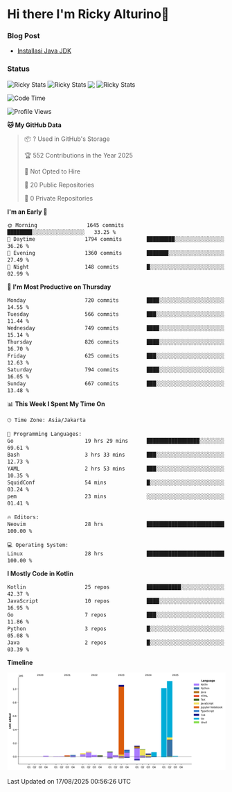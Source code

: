 # Hi there I'm Ricky Alturino👋

### Blog Post

<!-- BLOG-POST-LIST:START -->

- [Installasi Java JDK](https://onirutla.medium.com/installasi-java-jdk-ec701beeb5cb?source=rss-d9d81c918cc9------2)
<!-- BLOG-POST-LIST:END -->

### Status

<img align="center" alt="Ricky Stats" src="https://github-readme-stats.vercel.app/api?username=Alturino&theme=dark&show_icons=true&hide_border=false" />
<img align="center" alt="Ricky Stats" src="https://github-readme-stats.vercel.app/api/top-langs/?username=Alturino&theme=dark&show_icons=true&layout=compact"/>
<img align="center" width="640px" src="https://github-readme-stats.vercel.app/api/wakatime?username=Alturino&layout=compact&hide_border=true&theme=dark">
<img align="center" alt="Ricky Stats" src="https://leetcard.jacoblin.cool/alturino?border=0&radius=20&ext=activity"/>

<!--START_SECTION:waka-->
![Code Time](http://img.shields.io/badge/Code%20Time-1%2C346%20hrs%2024%20mins-blue)

![Profile Views](http://img.shields.io/badge/Profile%20Views-1-blue)

**🐱 My GitHub Data** 

> 📦 ? Used in GitHub's Storage 
 > 
> 🏆 552 Contributions in the Year 2025
 > 
> 🚫 Not Opted to Hire
 > 
> 📜 20 Public Repositories 
 > 
> 🔑 0 Private Repositories 
 > 
**I'm an Early 🐤** 

```text
🌞 Morning                1645 commits        ████████░░░░░░░░░░░░░░░░░   33.25 % 
🌆 Daytime                1794 commits        █████████░░░░░░░░░░░░░░░░   36.26 % 
🌃 Evening                1360 commits        ███████░░░░░░░░░░░░░░░░░░   27.49 % 
🌙 Night                  148 commits         █░░░░░░░░░░░░░░░░░░░░░░░░   02.99 % 
```
📅 **I'm Most Productive on Thursday** 

```text
Monday                   720 commits         ████░░░░░░░░░░░░░░░░░░░░░   14.55 % 
Tuesday                  566 commits         ███░░░░░░░░░░░░░░░░░░░░░░   11.44 % 
Wednesday                749 commits         ████░░░░░░░░░░░░░░░░░░░░░   15.14 % 
Thursday                 826 commits         ████░░░░░░░░░░░░░░░░░░░░░   16.70 % 
Friday                   625 commits         ███░░░░░░░░░░░░░░░░░░░░░░   12.63 % 
Saturday                 794 commits         ████░░░░░░░░░░░░░░░░░░░░░   16.05 % 
Sunday                   667 commits         ███░░░░░░░░░░░░░░░░░░░░░░   13.48 % 
```


📊 **This Week I Spent My Time On** 

```text
🕑︎ Time Zone: Asia/Jakarta

💬 Programming Languages: 
Go                       19 hrs 29 mins      █████████████████░░░░░░░░   69.61 % 
Bash                     3 hrs 33 mins       ███░░░░░░░░░░░░░░░░░░░░░░   12.73 % 
YAML                     2 hrs 53 mins       ███░░░░░░░░░░░░░░░░░░░░░░   10.35 % 
SquidConf                54 mins             █░░░░░░░░░░░░░░░░░░░░░░░░   03.24 % 
pem                      23 mins             ░░░░░░░░░░░░░░░░░░░░░░░░░   01.41 % 

🔥 Editors: 
Neovim                   28 hrs              █████████████████████████   100.00 % 

💻 Operating System: 
Linux                    28 hrs              █████████████████████████   100.00 % 
```

**I Mostly Code in Kotlin** 

```text
Kotlin                   25 repos            ███████████░░░░░░░░░░░░░░   42.37 % 
JavaScript               10 repos            ████░░░░░░░░░░░░░░░░░░░░░   16.95 % 
Go                       7 repos             ███░░░░░░░░░░░░░░░░░░░░░░   11.86 % 
Python                   3 repos             █░░░░░░░░░░░░░░░░░░░░░░░░   05.08 % 
Java                     2 repos             █░░░░░░░░░░░░░░░░░░░░░░░░   03.39 % 
```



**Timeline**

![Lines of Code chart](https://raw.githubusercontent.com/Alturino/Alturino/main/assets/bar_graph.png)


 Last Updated on 17/08/2025 00:56:26 UTC
<!--END_SECTION:waka-->
